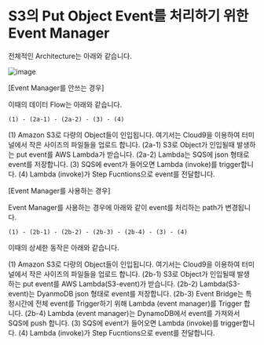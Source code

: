 # S3의 Put Object Event를 처리하기 위한 Event Manager

전체적인 Architecture는 아래와 같습니다.

![image](https://github.com/kyopark2014/event-manager/assets/52392004/abc14daa-4d3f-4d64-a1df-81eb178e7fef)


[Event Manager를 안쓰는 경우]

이때의 데이터 Flow는 아래와 같습니다.

```text
(1) - (2a-1) - (2a-2) - (3) - (4)
```

(1) Amazon S3로 다량의 Object들이 인입됩니다. 여기서는 Cloud9을 이용하여 터미널에서 작은 사이즈의 파일들을 업로드 합니다.
(2a-1) S3로 Object가 인입될때 발생하는 put event를 AWS Lambda가 받습니다.
(2a-2) Lambda는 SQS에 json 형태로 event를 저장합니다. 
(3) SQS에 event가 들어오면 Lambda (invoke)를 trigger합니다.
(4) Lambda (invoke)가 Step Fucntions으로 event를 전달합니다. 

[Event Manager를 사용하는 경우]

Event Manager를 사용하는 경우에 아래와 같이 event를 처리하는 path가 변경됩니다.

```text
(1) - (2b-1) - (2b-2) - (2b-3) - (2b-4) - (3) - (4)
```

이때의 상세한 동작은 아래와 같습니다. 

(1) Amazon S3로 다량의 Object들이 인입됩니다. 여기서는 Cloud9을 이용하여 터미널에서 작은 사이즈의 파일들을 업로드 합니다.
(2b-1) S3로 Object가 인입될때 발생하는 put event를 AWS Lambda(S3-event)가 받습니다.
(2b-2) Lambda(S3-event)는 DyanmoDB json 형태로 event를 저장합니다. 
(2b-3) Event Bridge는 특정시간에 전체 event를 Trigger하기 위해 Lambda (event manager)를 Trigger 합니다.
(2b-4) Lambda (event manager)는 DynamoDB에서 event를 가져와서 SQS에 push 합니다.
(3) SQS에 event가 들어오면 Lambda (invoke)를 trigger합니다.
(4) Lambda (invoke)가 Step Fucntions으로 event를 전달합니다. 

